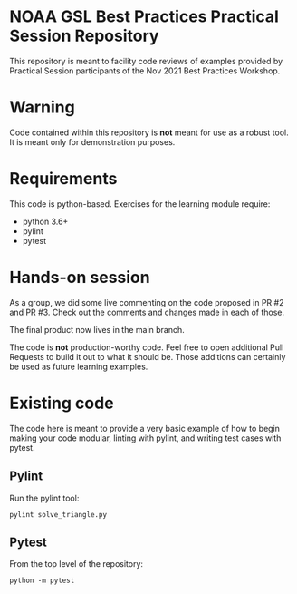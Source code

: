 # NOAA GSL Best Practices Practical Session Repository
This repository is meant to facility code reviews of examples provided
by Practical Session participants of the Nov 2021 Best Practices
Workshop.

# Warning
Code contained within this repository is **not** meant for use as a robust
tool. It is meant only for demonstration purposes.

# Requirements
This code is python-based. Exercises for the learning module require:

- python 3.6+
- pylint
- pytest

# Hands-on session
As a group, we did some live commenting on the code proposed in PR #2
and PR #3. Check out the comments and changes made in each of those.

The final product now lives in the main branch.

The code is **not** production-worthy code. Feel free to open
additional Pull Requests to build it out to what it should be. Those
additions can certainly be used as future learning examples.


# Existing code
The code here is meant to provide a very basic example of how to begin
making your code modular, linting with pylint, and writing test cases
with pytest.

## Pylint
Run the pylint tool:

```
pylint solve_triangle.py
```

## Pytest
From the top level of the repository:

```
python -m pytest
```
